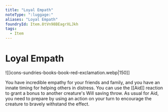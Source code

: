 ```yaml
---
title: "Loyal Empath"
noteType: ":luggage:"
aliases: "Loyal Empath"
foundryId: Item.8tVn98BEagrXLJkh
tags:
  - Item
---
```


# Loyal Empath
![[icons-sundries-books-book-red-exclamation.webp|150]]

You have incredible empathy for your friends and family, and you have an innate timing for helping others in distress. You can use the [[Aid]] reaction to grant a bonus to another creature's Will saving throw. As usual for Aid, you need to prepare by using an action on your turn to encourage the creature to bravely withstand the effect.
